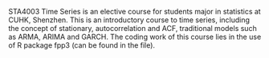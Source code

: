 STA4003 Time Series is an elective course for students major in statistics at CUHK, Shenzhen. This is an introductory course to time series, including the concept of stationary, autocorrelation and ACF, traditional models such as ARMA, ARIMA
and GARCH. The coding work of this course lies in the use of R package fpp3 (can be found in the file). 
